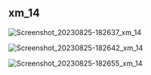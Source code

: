## xm_14

![Screenshot_20230825-182637_xm_14](https://github.com/MehadiReaz/Assignment-14/assets/65062761/d8cb0e1b-c225-4992-89f7-60026c78ba63)


![Screenshot_20230825-182642_xm_14](https://github.com/MehadiReaz/Assignment-14/assets/65062761/80f45d80-116e-4c78-87f2-f3c2f267bedf)


![Screenshot_20230825-182655_xm_14](https://github.com/MehadiReaz/Assignment-14/assets/65062761/a793615d-8562-4b05-aff2-a9f6a1cc411a)
